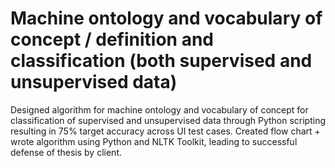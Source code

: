 # Machine ontology and vocabulary of concept / definition and classification (both supervised and unsupervised data)
 Designed algorithm for machine ontology and vocabulary of concept for classification of supervised and unsupervised data through Python scripting resulting in 75% target accuracy across UI test cases.
Created flow chart + wrote algorithm using Python and NLTK Toolkit, leading to successful defense of thesis by client.
